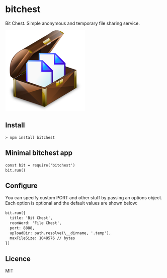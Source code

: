 # bitchest

Bit Chest. Simple anonymous and temporary file sharing service.

![](static/filechest.png)

## Install

    > npm install bitchest

## Minimal bitchest app

    const bit = require('bitchest')
    bit.run()

## Configure

You can specify custom PORT and other stuff by passing an options object. Each option is optional and the default values are shown below:

    bit.run({
      title: 'Bit Chest',
      roomWord: 'File Chest',
      port: 8888,
      uploadDir: path.resolve(\__dirname, '.temp'),
      maxFileSize: 1048576 // bytes
    })

## Licence

MIT
